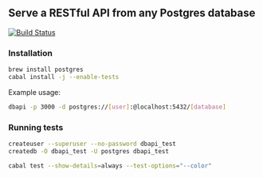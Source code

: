 ## Serve a RESTful API from any Postgres database

[![Build Status](https://travis-ci.org/begriffs/dbapi.svg)](https://travis-ci.org/begriffs/dbapi)

### Installation

```sh
brew install postgres
cabal install -j --enable-tests
```

Example usage:

```sh
dbapi -p 3000 -d postgres://[user]:@localhost:5432/[database]
```

### Running tests

```sh
createuser --superuser --no-password dbapi_test
createdb -O dbapi_test -U postgres dbapi_test

cabal test --show-details=always --test-options="--color"
```
